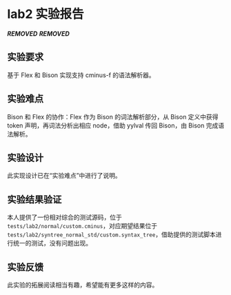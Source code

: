 # lab2 实验报告

***REMOVED*** ***REMOVED***

## 实验要求

基于 Flex 和 Bison 实现支持 cminus-f 的语法解析器。

## 实验难点

Bison 和 Flex 的协作：Flex 作为 Bison 的词法解析部分，从 Bison 定义中获得 token 声明，再词法分析出相应 node，借助 yylval 传回 Bison，由 Bison 完成语法解析。

## 实验设计

此实现设计已在“实验难点”中进行了说明。

## 实验结果验证

本人提供了一份相对综合的测试源码，位于 `tests/lab2/normal/custom.cminus`，对应期望结果位于 `tests/lab2/syntree_normal_std/custom.syntax_tree`，借助提供的测试脚本进行统一的测试，没有问题出现。

## 实验反馈

此实验的拓展阅读相当有趣，希望能有更多这样的内容。
